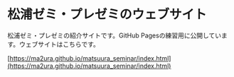 # 松浦ゼミ・プレゼミのウェブサイト

松浦ゼミ・プレゼミの紹介サイトです。GitHub Pagesの練習用に公開しています。ウェブサイトはこちらです。

[https://ma2ura.github.io/matsuura_seminar/index.html](https://ma2ura.github.io/matsuura_seminar/index.html)